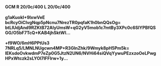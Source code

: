 #### GCM R 20/0c/400 L 20/0c/400
**g1aKuokI+9lxwVeE**<br/>**bcRcyOiCIvgNqp5pNcnu7NrezTR0pqfaK1h0bnQQsOg=**<br/>**btLIUdjAnd9RZKtB72AIyUmsW+qG2yV5mob1c7mtBy3XPc0c6SlYPBfQSGG/O5bF7TcQ+KAB4jhSktWI...**<br/><br/>
**+f9WO/6mH6PPtUs3**<br/>**7NRLq5/LMNLNUgcwn4MP+R3GInZhk/9Wmyk8pH5Pm5k=**<br/>**lEKsdoOvkwdmP7eZp0G5JtzN2UN6/NVHi64siQVqYywuPEzxzoOeLPwgHPxWtczk2sLYOl7lFFIrw+1y...**